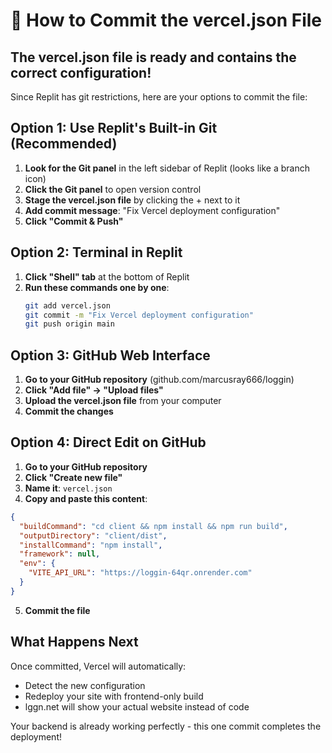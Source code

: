 # 📝 How to Commit the vercel.json File

## The vercel.json file is ready and contains the correct configuration!

Since Replit has git restrictions, here are your options to commit the file:

## Option 1: Use Replit's Built-in Git (Recommended)
1. **Look for the Git panel** in the left sidebar of Replit (looks like a branch icon)
2. **Click the Git panel** to open version control
3. **Stage the vercel.json file** by clicking the + next to it
4. **Add commit message**: "Fix Vercel deployment configuration"
5. **Click "Commit & Push"**

## Option 2: Terminal in Replit
1. **Click "Shell" tab** at the bottom of Replit
2. **Run these commands one by one**:
   ```bash
   git add vercel.json
   git commit -m "Fix Vercel deployment configuration"
   git push origin main
   ```

## Option 3: GitHub Web Interface
1. **Go to your GitHub repository** (github.com/marcusray666/loggin)
2. **Click "Add file" → "Upload files"**
3. **Upload the vercel.json file** from your computer
4. **Commit the changes**

## Option 4: Direct Edit on GitHub
1. **Go to your GitHub repository**
2. **Click "Create new file"**
3. **Name it**: `vercel.json`
4. **Copy and paste this content**:
```json
{
  "buildCommand": "cd client && npm install && npm run build",
  "outputDirectory": "client/dist",
  "installCommand": "npm install",
  "framework": null,
  "env": {
    "VITE_API_URL": "https://loggin-64qr.onrender.com"
  }
}
```
5. **Commit the file**

## What Happens Next
Once committed, Vercel will automatically:
- Detect the new configuration
- Redeploy your site with frontend-only build
- lggn.net will show your actual website instead of code

Your backend is already working perfectly - this one commit completes the deployment!